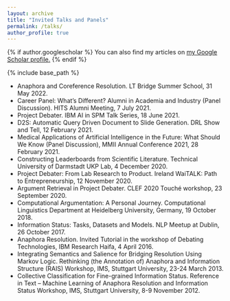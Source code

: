 ```yaml
---
layout: archive
title: "Invited Talks and Panels"
permalink: /talks/
author_profile: true
---
```


{% if author.googlescholar %}
  You can also find my articles on <u><a href="{{author.googlescholar}}">my Google Scholar profile</a>.</u>
{% endif %}

{% include base_path %}
- Anaphora and Coreference Resolution. LT Bridge Summer School, 31 May 2022.
- Career Panel: What’s Different? Alumni in Academia and Industry (Panel Discussion). HITS Alumni Meeting, 7 July 2021.
- Project Debater. IBM AI in SPM Talk Series, 18 June 2021.
- D2S: Automatic Query Driven Document to Slide Generation. DRL Show and Tell, 12 February 2021.
- Medical Applications of Artificial Intelligence in the Future: What Should We Know (Panel Discussion), MMII Annual Conference 2021, 28 February 2021.
- Constructing Leaderboards from Scientific Literature. Technical University of Darmstadt UKP Lab, 4 December 2020.
- Project Debater: From Lab Research to Product. Ireland WaiTALK: Path to Entrepreneurship, 12 November 2020.
- Argument Retrieval in Project Debater. CLEF 2020 Touché workshop, 23 September 2020.
- Computational Argumentation: A Personal Journey. Computational Linguistics Department at Heidelberg University, Germany, 19 October 2018.
- Information Status: Tasks, Datasets and Models. NLP Meetup at Dublin, 26 October 2017.
- Anaphora Resolution. Invited Tutorial in the workshop of Debating Technologies, IBM Research Haifa, 4 April 2016.
- Integrating Semantics and Salience for Bridging Resolution Using Markov Logic. Rethinking (the Annotation of) Anaphora and Information Structure (RAIS) Workshop, IMS, Stuttgart University, 23-24 March 2013.
- Collective Classification for Fine-grained Information Status. Reference in Text – Machine Learning of Anaphora Resolution and Information Status Workshop, IMS, Stuttgart University, 8-9 November 2012.
